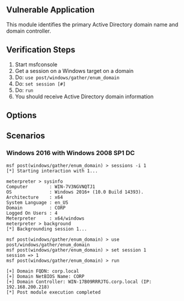 ## Vulnerable Application

This module identifies the primary Active Directory domain name
and domain controller.

## Verification Steps

1. Start msfconsole
1. Get a session on a Windows target on a domain
1. Do: `use post/windows/gather/enum_domain`
1. Do: `set session [#]`
1. Do: `run`
1. You should receive Active Directory domain information

## Options

## Scenarios

### Windows 2016 with Windows 2008 SP1 DC

```
msf post(windows/gather/enum_domain) > sessions -i 1
[*] Starting interaction with 1...

meterpreter > sysinfo
Computer        : WIN-7V3NGVNQTJ1
OS              : Windows 2016+ (10.0 Build 14393).
Architecture    : x64
System Language : en_US
Domain          : CORP
Logged On Users : 4
Meterpreter     : x64/windows
meterpreter > background
[*] Backgrounding session 1...

msf post(windows/gather/enum_domain) > use post/windows/gather/enum_domain
msf post(windows/gather/enum_domain) > set session 1
session => 1
msf post(windows/gather/enum_domain) > run

[+] Domain FQDN: corp.local
[+] Domain NetBIOS Name: CORP
[+] Domain Controller: WIN-17B09RRRJTG.corp.local (IP: 192.168.200.218)
[*] Post module execution completed
```
